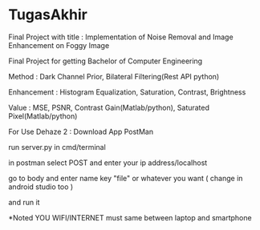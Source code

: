 # TugasAkhir
Final Project with title : Implementation of Noise Removal and Image Enhancement on Foggy Image

Final Project for getting Bachelor of Computer Engineering


Method : Dark Channel Prior, Bilateral Filtering(Rest API python)

Enhancement : Histogram Equalization, Saturation, Contrast, Brightness

Value : MSE, PSNR, Contrast Gain(Matlab/python), Saturated Pixel(Matlab/python)

For Use Dehaze 2 : Download App PostMan 

run server.py in cmd/terminal

in postman select POST and enter your ip address/localhost

go to body and enter name key "file" or whatever you want ( change in android studio too )

and run it

*Noted YOU WIFI/INTERNET must same between laptop and smartphone
